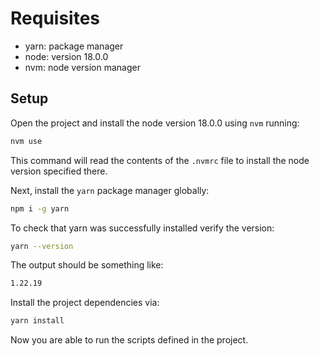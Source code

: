 Requisites
==========

- yarn: package manager
- node: version 18.0.0
- nvm: node version manager

Setup
-----

Open the project and install the node version 18.0.0 using `nvm` running:

```sh
nvm use
```

This command will read the contents of the `.nvmrc` file to install the node version specified there.

Next, install the `yarn` package manager globally:

```sh
npm i -g yarn
```

To check that yarn was successfully installed verify the version:

```sh
yarn --version
```

The output should be something like:

```sh
1.22.19
```

Install the project dependencies via:

```sh
yarn install
```

Now you are able to run the scripts defined in the project.
